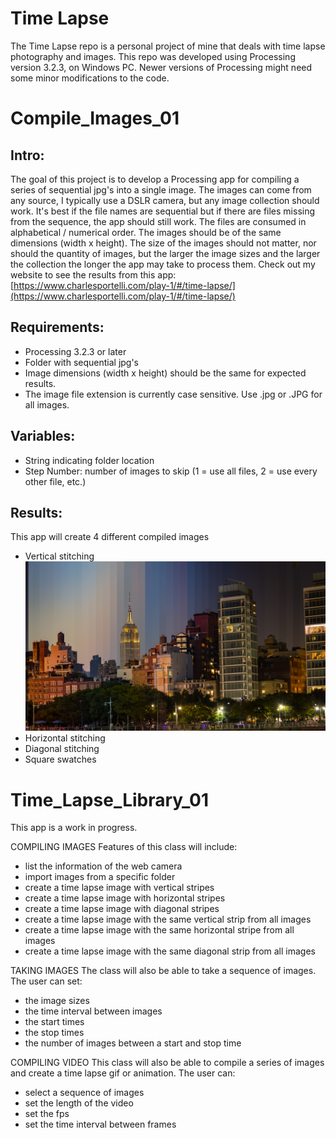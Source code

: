 # Time Lapse

The Time Lapse repo is a personal project of mine that deals with time lapse photography and images. This repo was developed using Processing version 3.2.3, on Windows PC. Newer versions of Processing might need some minor modifications to the code.

# Compile\_Images\_01

## Intro:

The goal of this project is to develop a Processing app for compiling a series of sequential jpg&#39;s into a single image. The images can come from any source, I typically use a DSLR camera, but any image collection should work. It&#39;s best if the file names are sequential but if there are files missing from the sequence, the app should still work. The files are consumed in alphabetical / numerical order. The images should be of the same dimensions (width x height). The size of the images should not matter, nor should the quantity of images, but the larger the image sizes and the larger the collection the longer the app may take to process them. Check out my website to see the results from this app: [https://www.charlesportelli.com/play-1/#/time-lapse/](https://www.charlesportelli.com/play-1/#/time-lapse/)

## Requirements:

- Processing 3.2.3 or later
- Folder with sequential jpg&#39;s
- Image dimensions (width x height) should be the same for expected results.
- The image file extension is currently case sensitive. Use .jpg or .JPG for all images.

## Variables:

- String indicating folder location
- Step Number: number of images to skip (1 = use all files, 2 = use every other file, etc.)

## Results:

This app will create 4 different compiled images

- Vertical stitching ![Vertical Stitching](https://github.com/Crashnorun/Time_Lapse/blob/master/Compile_Images_01/Sample%20Images/01_Vertical_ImageStep_5.jpg)
- Horizontal stitching
- Diagonal stitching
- Square swatches

# Time\_Lapse\_Library\_01

This app is a work in progress.

COMPILING IMAGES Features of this class will include:

- list the information of the web camera
- import images from a specific folder
- create a time lapse image with vertical stripes
- create a time lapse image with horizontal stripes
- create a time lapse image with diagonal stripes
- create a time lapse image with the same vertical strip from all images
- create a time lapse image with the same horizontal stripe from all images
- create a time lapse image with the same diagonal strip from all images

TAKING IMAGES The class will also be able to take a sequence of images. The user can set:

- the image sizes
- the time interval between images
- the start times
- the stop times
- the number of images between a start and stop time

COMPILING VIDEO This class will also be able to compile a series of images and create a time lapse gif or animation. The user can:

- select a sequence of images
- set the length of the video
- set the fps
- set the time interval between frames
